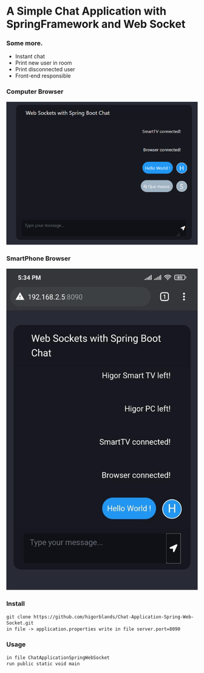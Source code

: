 # A Simple Chat Application with SpringFramework and Web Socket


### Some more.

* Instant chat
* Print new user in room
* Print disconnected user
* Front-end responsible

### Computer Browser 
![Image of Application in PC](https://github.com/higorblands/Chat-Application-Spring-Web-Socket/blob/main/img/PC.png)
### SmartPhone Browser 
![Image of Application in Mobile](https://github.com/higorblands/Chat-Application-Spring-Web-Socket/blob/main/img/Mobile.png)


### Install 

    git clone https://github.com/higorblands/Chat-Application-Spring-Web-Socket.git
    in file -> application.properties write in file server.port=8090
	
### Usage

    in file ChatApplicationSpringWebSocket
    run public static void main
